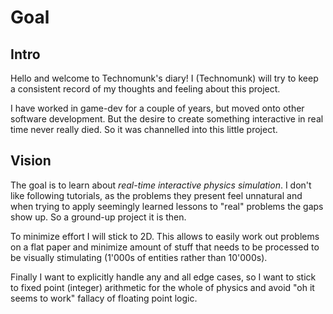 # Goal

## Intro

Hello and welcome to Technomunk's diary! I (Technomunk) will try to keep a consistent record of my thoughts and feeling about this project.

I have worked in game-dev for a couple of years, but moved onto other software development. But the desire to create something interactive in real time never really died. So it was channelled into this little project.

## Vision

The goal is to learn about *real-time interactive physics simulation*. I don't like following tutorials, as the problems they present feel unnatural and when trying to apply seemingly learned lessons to "real" problems the gaps show up. So a ground-up project it is then.

To minimize effort I will stick to 2D. This allows to easily work out problems on a flat paper and minimize amount of stuff that needs to be processed to be visually stimulating (1'000s of entities rather than 10'000s).

Finally I want to explicitly handle any and all edge cases, so I want to stick to fixed point (integer) arithmetic for the whole of physics and avoid "oh it seems to work" fallacy of floating point logic.
